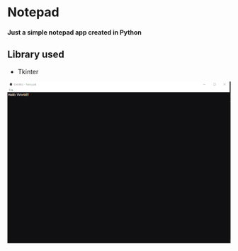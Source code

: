 # Notepad
#### Just a simple notepad app created in Python
## Library used
- Tkinter

![prev](preview.png)
